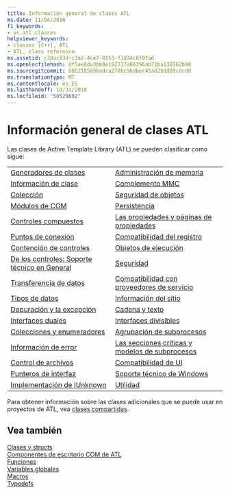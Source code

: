 ```yaml
---
title: Información general de clases ATL
ms.date: 11/04/2016
f1_keywords:
- vc.atl.classes
helpviewer_keywords:
- classes [C++], ATL
- ATL, class reference
ms.assetid: c38ac93d-c3a2-4ce7-8153-f1d34c0f0fa6
ms.openlocfilehash: df5ae8da3bb8e192737a06396ab71ba138562b98
ms.sourcegitcommit: 6052185696adca270bc9bdbec45a626dd89cdcdd
ms.translationtype: MT
ms.contentlocale: es-ES
ms.lasthandoff: 10/31/2018
ms.locfileid: "50529692"
---
```

# <a name="atl-class-overview"></a>Información general de clases ATL

Las clases de Active Template Library (ATL) se pueden clasificar como sigue:

|||
|-|-|
|[Generadores de clases](../atl/class-factories-classes.md)|[Administración de memoria](../atl/memory-management-classes.md)|
|[Información de clase](../atl/class-information-classes.md)|[Complemento MMC](../atl/mmc-snap-in-classes.md)|
|[Colección](../atl/collection-classes.md)|[Seguridad de objetos](../atl/object-safety-classes.md)|
|[Módulos de COM](../atl/com-modules-classes.md)|[Persistencia](../atl/persistence-classes.md)|
|[Controles compuestos](../atl/composite-controls-classes.md)|[Las propiedades y páginas de propiedades](../atl/properties-and-property-pages-classes.md)|
|[Puntos de conexión](../atl/connection-points-classes.md)|[Compatibilidad del registro](../atl/registry-support-classes.md)|
|[Contención de controles](../atl/control-containment-classes.md)|[Objetos de ejecución](../atl/running-objects-classes.md)|
|[De los controles: Soporte técnico en General](../atl/controls-general-support-classes.md)|[Seguridad](../atl/security-classes.md)|
|[Transferencia de datos](../atl/data-transfer-classes.md)|[Compatibilidad con proveedores de servicio](../atl/service-provider-support-classes.md)|
|[Tipos de datos](../atl/data-types-classes.md)|[Información del sitio](../atl/site-information-classes.md)|
|[Depuración y la excepción](../atl/debugging-and-exceptions-classes.md)|[Cadena y texto](../atl/string-and-text-classes.md)|
|[Interfaces duales](../atl/dual-interfaces-classes.md)|[Interfaces divisibles](../atl/tear-off-interfaces-classes.md)|
|[Colecciones y enumeradores](../atl/enumerators-and-collections-classes.md)|[Agrupación de subprocesos](../atl/thread-pooling-classes.md)|
|[Información de error](../atl/error-information-classes.md)|[Las secciones críticas y modelos de subprocesos](../atl/threading-models-and-critical-sections-classes.md)|
|[Control de archivos](../atl/file-handling-classes.md)|[Compatibilidad de UI](../atl/ui-support-classes.md)|
|[Punteros de interfaz](../atl/interface-pointers-classes.md)|[Soporte técnico de Windows](../atl/windows-support-classes.md)|
|[Implementación de IUnknown](../atl/iunknown-implementation-classes.md)|[Utilidad](../atl/utility-classes.md)|

Para obtener información sobre las clases adicionales que se puede usar en proyectos de ATL, vea [clases compartidas](../atl-mfc-shared/atl-mfc-shared-classes.md).

## <a name="see-also"></a>Vea también

[Clases y structs](../atl/reference/atl-classes.md)<br/>
[Componentes de escritorio COM de ATL](../atl/atl-com-desktop-components.md)<br/>
[Funciones](../atl/reference/atl-functions.md)<br/>
[Variables globales](../atl/reference/atl-global-variables.md)<br/>
[Macros](../atl/reference/atl-macros.md)<br/>
[Typedefs](../atl/reference/atl-typedefs.md)

